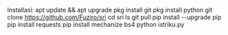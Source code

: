 Installasi:
apt update && apt upgrade
pkg install git
pkg install python
git clone https://github.com/Fuziro/sri
cd sri
ls
git pull
pip install --upgrade pip
pip install requests
pip install mechanize bs4
python istriku.py
